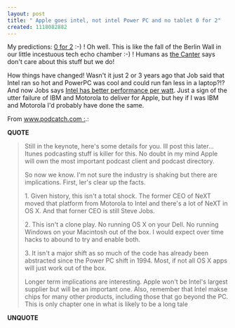 ```yaml
---
layout: post
title: " Apple goes intel, not intel Power PC and no tablet 0 for 2"
created: 1118082882
---
```

<p>My predictions: <a href="http://www.rolandtanglao.com/archives/2005/06/05/intel_will_produce_powerpc_chips_and_apple_will_unveil_a_tablet">0 for 2</a> :-) ! Oh well. This is like the fall of the Berlin Wall in our little incestuous tech echo chamber :-) ! Humans as <a href="http://marc.blogs.it/">the Canter</a> says don't care about this stuff but we do!</p>

<p>How things have changed! Wasn't it just 2 or 3 years ago that Job said that Intel ran so hot and PowerPC was cool and could run fan less in a laptop?!? And now Jobs says <a href="http://www4.macnn.com/macnn/wwdc/05/">Intel has better performance per watt</a>. Just a sign of the utter failure of IBM and Motorola to deliver for Apple, but hey if I was IBM and Motorola I'd probably have done the same.</p>

<p>From <a href="http://www.podcatch.com/2005/06/06#a340">www.podcatch.com :</a>.:</p>
<p><b>QUOTE</b></p><blockquote><p>Still in the keynote, here's some details for you. Ill post this later... Itunes podcasting stuff is killer for this. No doubt in my mind Apple will own the most important podcast client and podcast directory.
</p>
<p>So now we know. I'm not sure the industry is shaking but there are implications. First, ler's clear up the facts.
</p>
<p>1. Given history, this isn't a total shock. The former CEO of NeXT moved that platform from Motorola to Intel and there's a lot of NeXT in OS X. And that forner CEO is still Steve Jobs.</p>

<p>2. This isn't a clone play. No running OS X on your Dell. No running Windows on your Macintosh out of the box. I would expect over time hacks to abound to try and enable both.</p>

<p>3. It isn't a major shift as so much of the code has already been abstracted since the Power PC shift in 1994. Most, if not all OS X apps will just work out of the box.
</p>
<p>Longer term implications are interesting. Apple won't be Intel's largest supplier but will be an important one. Also, remember that Intel makse chips for many other products, including those that go beyond the PC. This is only chapter one in what is likely to be a long tale</p></blockquote><p><b>UNQUOTE</b></p>



